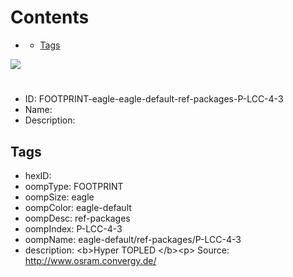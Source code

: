 



Contents
========

* [](#)
	* [Tags](#tags)
  
![][im]
# 

- ID: FOOTPRINT-eagle-eagle-default-ref-packages-P-LCC-4-3
- Name: 
- Description: 

## Tags

- hexID: 
- oompType: FOOTPRINT
- oompSize: eagle
- oompColor: eagle-default
- oompDesc: ref-packages
- oompIndex: P-LCC-4-3
- oompName: eagle-default/ref-packages/P-LCC-4-3
- description: &lt;b&gt;Hyper TOPLED &lt;/b&gt;&lt;p&gt;&#xD;
Source: http://www.osram.convergy.de/



[im]: image.png
